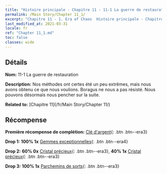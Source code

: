 ```yaml
---
title: "Histoire principale - Chapitre 11 - 11-1 La guerre de restauration"
permalink: /Main Story/Chapter 11_1/
excerpt: "Chapitre 11 - 1. Era of Chaos  Histoire principale - Chapitre 11_1. 11-1 La guerre de restauration"
last_modified_at: 2021-03-31
locale: fr
ref: "Chapter 11_1.md"
toc: false
classes: wide
---
```


## Détails

 **Nom:** 11-1 La guerre de restauration

 **Description:** Nos méthodes ont certes été un peu extrêmes, mais nous avons obtenu ce que nous voulions. Boragus ne nous a pas résisté. Nous pouvons désormais nous pencher sur la suite.

 **Related to:** [Chapitre 11](/fr/Main Story/Chapter 11/)

## Récompense

 **Première récompense de complétion:** [Clé d'argent](/fr/Items/con_693/){: .btn .btn--era3}

 **Drop 1:** **100% 1x** [Gemmes exceptionnelles](/fr/Items/mat_37/){: .btn .btn--era4}

 **Drop 2:** **60% 0x** [Cristal précieux](/fr/Items/mat_31/){: .btn .btn--era3}, **40% 1x** [Cristal précieux](/fr/Items/mat_31/){: .btn .btn--era3}

 **Drop 3:** **100% 1x** [Parchemins de sorts](/fr/Items/con_694/){: .btn .btn--era3}

